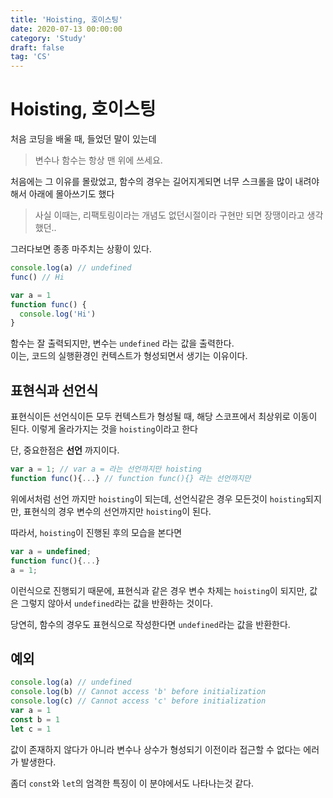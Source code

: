 ```yaml
---
title: 'Hoisting, 호이스팅'
date: 2020-07-13 00:00:00
category: 'Study'
draft: false
tag: 'CS'
---
```


# Hoisting, 호이스팅

처음 코딩을 배울 때, 들었던 말이 있는데

> 변수나 함수는 항상 맨 위에 쓰세요.

처음에는 그 이유를 몰랐었고, 함수의 경우는 길어지게되면 너무 스크롤을 많이 내려야해서 아래에 몰아쓰기도 했다

> 사실 이때는, 리팩토링이라는 개념도 없던시절이라 구현만 되면 장땡이라고 생각했던..

그러다보면 종종 마주치는 상황이 있다.

```js
console.log(a) // undefined
func() // Hi

var a = 1
function func() {
  console.log('Hi')
}
```

함수는 잘 출력되지만, 변수는 `undefined` 라는 값을 출력한다.  
이는, 코드의 실행환경인 컨텍스트가 형성되면서 생기는 이유이다.

## 표현식과 선언식

표현식이든 선언식이든 모두 컨텍스트가 형성될 때, 해당 스코프에서 최상위로 이동이 된다. 이렇게 올라가지는 것을 `hoisting`이라고 한다

단, 중요한점은 **선언** 까지이다.

```js
var a = 1; // var a = 라는 선언까지만 hoisting
function func(){...} // function func(){} 라는 선언까지만
```

위에서처럼 선언 까지만 `hoisting`이 되는데, 선언식같은 경우 모든것이 `hoisting`되지만, 표현식의 경우 변수의 선언까지만 `hoisting`이 된다.

따라서, `hoisting`이 진행된 후의 모습을 본다면

```js
var a = undefined;
function func(){...}
a = 1;
```

이런식으로 진행되기 때문에, 표현식과 같은 경우 변수 차제는 `hoisting`이 되지만, 값은 그렇지 않아서 `undefined`라는 값을 반환하는 것이다.

당연히, 함수의 경우도 표현식으로 작성한다면 `undefined`라는 값을 반환한다.

## 예외

```js
console.log(a) // undefined
console.log(b) // Cannot access 'b' before initialization
console.log(c) // Cannot access 'c' before initialization
var a = 1
const b = 1
let c = 1
```

값이 존재하지 않다가 아니라 변수나 상수가 형성되기 이전이라 접근할 수 없다는 에러가 발생한다.

좀더 `const`와 `let`의 엄격한 특징이 이 분야에서도 나타나는것 같다.

